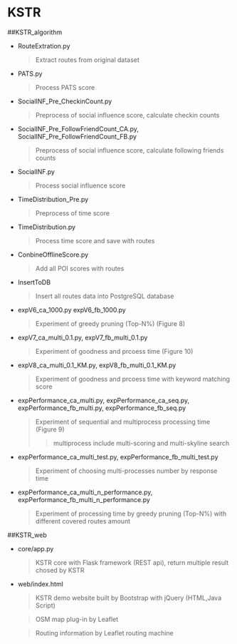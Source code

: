 # KSTR

##KSTR_algorithm
*   RouteExtration.py 

    > Extract routes from original dataset
*   PATS.py

    > Process PATS score
*   SocialINF_Pre_CheckinCount.py 

    >Preprocess of social influence score, calculate checkin counts
*   SocialINF_Pre_FollowFriendCount_CA.py, SocialINF_Pre_FollowFriendCount_FB.py

    >Preprocess of social influence score, calculate following friends counts

*   SocialINF.py

    >Process social influence score
*   TimeDistribution_Pre.py
  
    >Preprocess of time score
*   TimeDistribution.py

    >Process time score and save with routes
*   ConbineOfflineScore.py
    
    >Add all POI scores with routes
*   InsertToDB

    >Insert all routes data into PostgreSQL database
*   expV6_ca_1000.py expV6_fb_1000.py

    >Experiment of greedy pruning (Top-N%) (Figure 8)
*   expV7_ca_multi_0.1.py, expV7_fb_multi_0.1.py 

    >Experiment of goodness and prcoess time (Figure 10)
*   expV8_ca_multi_0.1_KM.py, expV8_fb_multi_0.1_KM.py 

    >Experiment of goodness and prcoess time with keyword matching score
*   expPerformance_ca_multi.py, expPerformance_ca_seq.py,
expPerformance_fb_multi.py, expPerformance_fb_seq.py

    >Experiment of sequential and multiprocess processing time (Figure 9)
    >> multiprocess include multi-scoring and multi-skyline search
*   expPerformance_ca_multi_test.py, expPerformance_fb_multi_test.py

    >Experiment of choosing multi-processes number by response time
*   expPerformance_ca_multi_n_performance.py, expPerformance_fb_multi_n_performance.py

    >Experiment of processing time by greedy pruning (Top-N%) with different covered routes amount



##KSTR_web
*   core/app.py

    >KSTR core with Flask framework (REST api), return multiple result chosed by KSTR
    
*   web/index.html

    >KSTR demo website built by Bootstrap with jQuery (HTML,Java Script)
    
    >OSM map plug-in by Leaflet
    
    >Routing information by Leaflet routing machine
